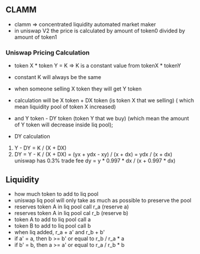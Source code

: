 ## CLAMM
 - clamm => concentrated liquidity automated market maker
 - in uniswap V2 the price is calculated by amount of token0 divided by amount of token1


 ### Uniswap Pricing Calculation
 - token X * token Y = K => K is a constant value from tokenX * tokenY
 - constant K will always be the same
 - when someone selling X token they will get Y token
 - calculation will be X token + DX token (is token X that we selling) ( which mean liquidity pool of token X increased) 
 - and Y token - DY token (token Y that we buy) (which mean the amount of Y token will decrease inside liq pool);

 - DY calculation  
  1. Y - DY = K / (X + DX)
  2. DY = Y - K / (X + DX)
   = (yx + ydx - xy) / (x + dx)
   = ydx / (x + dx)
   uniswap has 0.3% trade fee
   dy = y * 0.997 * dx / (x + 0.997 * dx) 


## Liquidity
 - how much token to add to liq pool
  - uniswap liq pool will only take as much as possible to preserve the pool
  - reserves token A in liq pool call r_a (reserve a)
  - reserves token A in liq pool cal r_b (reserve b)
  - token A to add to liq pool call a
  - token B to add to liq pool call b
  - when liq added, r_a + a' and r_b + b'
  - if a' = a, then b >= b' or equal to r_b / r_a * a
  - if b' = b, then a >= a' or equal to r_a / r_b * b